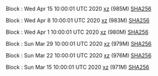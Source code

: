 Block : Wed Apr 15 10:00:01 UTC 2020 [xz](https://transfer.sh/J08Ge/bootstrap.dat.20200415.tar.xz) (985M) [SHA256](https://transfer.sh/33ywx/sha256.txt)

Block : Wed Apr  8 10:00:01 UTC 2020 [xz](https://transfer.sh/2E7n5/bootstrap.dat.20200408.tar.xz) (983M) [SHA256](https://transfer.sh/inTI9/sha256.txt)

Block : Wed Apr  1 10:00:01 UTC 2020 [xz](https://transfer.sh/vfWtu/bootstrap.dat.20200401.tar.xz) (980M) [SHA256](https://transfer.sh/cHVkl/sha256.txt)

Block : Sun Mar 29 10:00:01 UTC 2020 [xz](https://transfer.sh/CYhB7/bootstrap.dat.20200329.tar.xz) (979M) [SHA256](https://transfer.sh/D1ROe/sha256.txt)

Block : Sun Mar 22 10:00:01 UTC 2020 [xz]() (976M) [SHA256]()

Block : Sun Mar 15 10:00:01 UTC 2020 [xz](https://transfer.sh/xwuwB/bootstrap.dat.20200315.tar.xz) (971M) [SHA256](https://transfer.sh/OukoO/sha256.txt)
